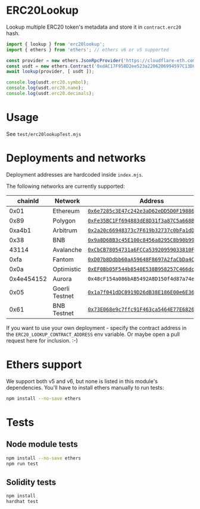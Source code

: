 # ERC20Lookup

Lookup multiple ERC20 token's metadata and store it in `contract.erc20` hash.

```javascript
import { lookup } from 'erc20lookup';
import { ethers } from 'ethers'; // ethers v6 or v5 supported

const provider = new ethers.JsonRpcProvider('https://cloudflare-eth.com/v1/mainnet');
const usdt = new ethers.Contract('0xdAC17F958D2ee523a2206206994597C13D831ec7', ERC20_ABI, provider);
await lookup(provider, [ usdt ]);

console.log(usdt.erc20.symbol);
console.log(usdt.erc20.name);
console.log(usdt.erc20.decimals);
```

# Usage

See `test/erc20lookupTest.mjs`

# Deployments and networks

Deployment addresses are hardcoded inside `index.mjs`.

The following networks are currently supported:

| chainId | Network | Address |
| --- | --- | --- |
| 0x01 | Ethereum | [`0x6e7285c3E47c242e3aD62eDD5D0F19886F1e7ef0`](https://etherscan.io/address/0x6e7285c3E47c242e3aD62eDD5D0F19886F1e7ef0) |
| 0x89 | Polygon | [`0xFe35BC1Ff694883dE8D31f3a87C5a668BCE765B0`](https://polygonscan.com/address/0xFe35BC1Ff694883dE8D31f3a87C5a668BCE765B0) |
| 0xa4b1 | Arbitrum | [`0x2a20c66948373c7F619b32737c0bFa1dDa94E6E4`](https://arbiscan.io/address/0x2a20c66948373c7F619b32737c0bFa1dDa94E6E4) |
| 0x38 | BNB | [`0x9a8D6BB3c45E100c8456a8295C8b90b993bE20D4`](https://bscscan.com/address/0x9a8D6BB3c45E100c8456a8295C8b90b993bE20D4) |
| 43114 | Avalanche | [`0xCbCB78054731a6FCCa53920959033810Ff0A7D1d`](https://snowtrace.io/address/0xCbCB78054731a6FCCa53920959033810Ff0A7D1d) |
| 0xfa | Fantom | [`0xD07b8Ddbb60aA59648F8697A2faCbDa4C8ed4994`](https://ftmscan.com/address/0xD07b8Ddbb60aA59648F8697A2faCbDa4C8ed4994) |
| 0x0a | Optimistic | [`0xEF0Bb05F544b8540E538B958257C466dcB7347D0`](https://optimistic.etherscan.io/address/0xEF0Bb05F544b8540E538B958257C466dcB7347D0) |
| 0x4e454152 | Aurora | `0x48cF154a086bAB5492A8D150f4d87a74eCf90743` |
| 0x05 | Goerli Testnet | [`0x1a7f041dDC8919D26dB38E186E00e6E36dCCA0E6`](https://goerli.etherscan.io/address/0x1a7f041dDC8919D26dB38E186E00e6E36dCCA0E6) |
| 0x61 | BNB Testnet | [`0x73E068e9c7ffc91F463ca5464E77E6826D84E3A5`](https://testnet.bscscan.com/address/0x73E068e9c7ffc91F463ca5464E77E6826D84E3A5) |

If you want to use your own deployment - specify the contract address in the `ERC20_LOOKUP_CONTRACT_ADDRESS` env variable. Or maybe open a pull request here for inclusion. :-)

# Ethers support

We support both v5 and v6, but none is listed in this module's dependencies. You'll have to install ethers manually to run tests:

```bash
npm install --no-save ethers
```

# Tests

## Node module tests

```bash
npm install --no-save ethers
npm run test
```

## Solidity tests

```bash
npm install
hardhat test
```
